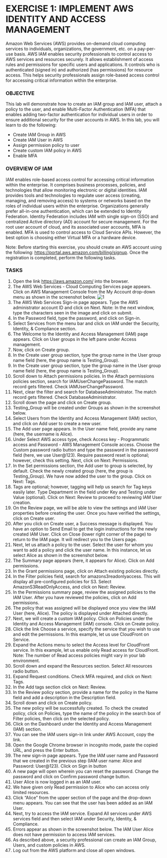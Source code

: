 # EXERCISE 1: IMPLEMENT AWS IDENTITY AND ACCESS MANAGEMENT
Amazon Web Services (AWS) provides on-demand cloud computing services to individuals, organizations, the government, etc. on a pay-per-use basis.
AWS IAM enables security professionals to control access to AWS services and resources securely. It allows establishment of access rules and permissions for specific users and applications. It controls who is authenticated (signed in) and authorized (has permissions) for resource access. This helps security professionals assign role-based access control for accessing critical information within the enterprise.

### OBJECTIVE
This lab will demonstrate how to create an IAM group and IAM user, attach a policy to the user, and enable Multi-Factor Authentication (MFA)
that enables adding two-factor authentication for individual users in order to ensure additional security for the user accounts in AWS.
In this lab, you will learn to do the following:
 - Create IAM Group in AWS
 - Create IAM User in AWS
 - Assign permission policy to user
 - Create custom IAM policy in AWS
 - Enable MFA

### OVERVIEW OF IAM
IAM enables role-based access control for accessing critical information within the enterprise. It comprises business processes, policies, and technologies that allow monitoring electronic or digital identities. IAM provides tools and technologies to regulate user access (creating, managing, and removing access) to systems or networks based on the roles of individual users within the enterprise. Organizations generally prefer all-in-one authentication, which can be extended to Identity Federation. Identity Federation includes IAM with single sign-on (SSO) and centralized Active directory (AD) account for secure management. For the root user account of cloud, and its associated user accounts, MFA is enabled. MFA is used to control access to Cloud Service APIs. However, the best option is choosing either Virtual MFA or a hardware device.

Note: Before starting this exercise, you should create an AWS account using the following: https://portal.aws.amazon.com/billing/signup. Once the registration is completed, perform the following tasks.

### TASKS

 1. Open the link https://aws.amazon.com/ into the browser.
 2. The AWS Web Services - Cloud Computing Services page appears. Click on AWS Management Console from the My Account drop-down menu as shown in the screenshot below.
    ![1](https://github.com/GTekSD/SUASS/assets/55411358/5d397059-4f1b-47c2-8b9e-388c3af2145e)
 3. The AWS Web Services Sign-in page appears. Type the AWS administrator account ID and click on Next. Note: In the next window, type the characters seen in the image and click on submit.
 4. In the Password field, type the password, and click on Sign-in.
 5. Select Services from the menu bar and click on IAM under the Security, Identity, & Compliance section.
 6. The Welcome to the Identity and Access Management (IAM) page appears. Click on User groups in the left pane under Access management.
 7. Now, click on Create group.
 8. In the Create user group section, type the group name in the User group name field (here, the group name is Testing_Group).
 9. In the Create user group section, type the group name in the User group name field (here, the group name is Testing_Group).
 10. Scroll down to Attach permissions policies. In the Attach permissions policies section, search for IAMUserChangePassword. The match record gets filtered. Check IAMUserChangePassword.
 11. Next, clear the filter and search for DatabaseAdministrator. The match record gets filtered. Check DatabaseAdministrator.
 12. Scroll down the page and click on Create group.
 13. Testing_Group will be created under Groups as shown in the screenshot below.
 14. Select Users from the Identity and Access Management (IAM) section, and click on Add user to create a new user.
 15. The Add user page appears. In the User name field, provide any name (here, the username is Alice).
 16. Under Select AWS access type, check Access key - Programmatic access and Password - AWS Management Console access. Choose the Custom password radio button and type the password in the password field (here, we use User@123). Require password reset is optional; however, check this setting. Next, click on Next: Permissions.
 17. In the Set permissions section, the Add user to group is selected, by default. Check the newly created group (here, the group is Testing_Group). We have now added the user to the group. Click on Next: Tags.
 18. Tags are optional; however, tagging will help us search for Tag keys easily later. Type Department in the field under Key and Testing under Value (optional). Click on Next: Review to proceed to reviewing IAM User creation.
 19. On the Review page, we will be able to view the settings and IAM User properties before creating the user. Once you have verified the settings, click on Create user.
 20. After you click on Create user, a Success message is displayed. You have an option to Send Email to get the login instructions for the newly created IAM User. Click on Close (lower right corner of the page) to return to the IAM page. It will redirect you to the Users page.
 21. Next, let us attach a policy to the user. Select the user for whom you want to add a policy and click the user name. In this instance, let us select Alice as shown in the screenshot below.
 22. The Summary page appears (here, it appears for Alice). Click on Add permissions.
 23. In the Grant permissions page, click on Attach existing policies directly.
 24. In the Filter policies field, search for amazons3readonlyaccess. This will display all pre-configured policies for S3. Select AmazonS3ReadOnlyAccess, and click on Next: Review.
 25. In the Permissions summary page, review the assigned policies to the IAM User. After you have reviewed the policies, click on Add permissions.
 26. The policy that was assigned will be displayed once you view the IAM User (here, Alice). The policy is displayed under Attached directly.
 27. Next, we will create a custom IAM policy. Click on Policies under the Identity and Access Management (IAM) console. Click on Create policy.
 28. Click the link Choose a service, specify the service that you wish to use and edit the permissions. In this example, let us use CloudFront on Service.
 29. Expand the Actions menu to select the Access level for CloudFront service. In this example, let us enable only Read access for CloudFront. Note: The number of Read access policies might vary in your lab environment.
 30. Scroll down and expand the Resources section. Select All resources radio button.
 31. Expand Request conditions. Check MFA required, and click on Next: Tags.
 32. In the Add tags section click on Next: Review.
 33. In the Review policy section, provide a name for the policy in the Name field and add a description in the Description field.
 34. Scroll down and click on Create policy.
 35. The new policy will be successfully created. To check the created policy, click on Policies, type the name of the policy in the search box of Filter policies, then click on the selected policy.
 36. Click on the Dashboard under the Identity and Access Management (IAM) section.
 37. You can see the IAM users sign-in link under AWS Account, copy the link.
 38. Open the Google Chrome browser in incognito mode, paste the copied URL, and press the Enter button.
 39. The new sign-in page appears. Type the IAM user name and Password that we created in the previous step (IAM user name: Alice and Password: User@123). Click on Sign in button
 40. A new page will open wherein you can reset the password. Change the password and click on Confirm password change button.
 41. User Alice is now logged in as an IAM user.
 42. We have given only Read permission to Alice who can access only limited resources.
 43. Click “Alice” from the upper section of the page and the drop-down menu appears. You can see that the user has been added as an IAM User.
 44. Next, try to access the IAM service. Expand All services under AWS services field and then select IAM under Security, Identity, & Compliance.
 45. Errors appear as shown in the screenshot below. The IAM User Alice does not have permission to access IAM services.
 46. As described above, a security professional can create an IAM Group, Users, and custom policies in AWS.
 47. Log out from the AWS platform and close all open windows.

 
